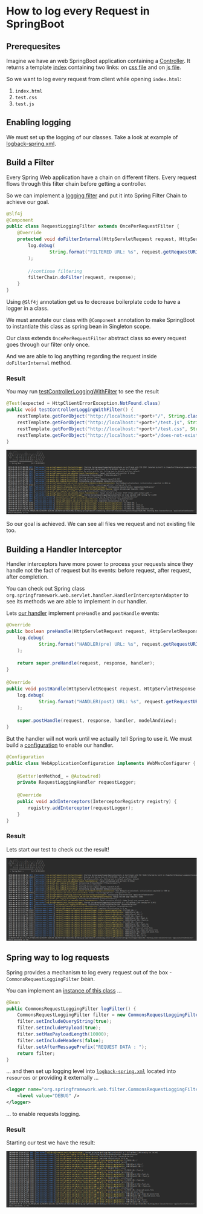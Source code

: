 # How to log every Request in SpringBoot

## Prerequesites

Imagine we have an web SpringBoot application containing a [Controller](./src/main/java/com/bvn13/example/springboot/springrequestlogger/controllers/FirstController.java).
It returns a template [index](/src/main/resources/templates/index.html) containing two links: on [css file](./src/main/resources/static/test.css) and on [js file](./src/main/resources/static/test.js).

So we want to log every request from client while opening `index.html`:
1. `index.html`
2. `test.css`
3. `test.js`

## Enabling logging

We must set up the logging of our classes. Take a look at example of [logback-spring.xml](./src/main/resources/logback-spring.xml).

## Build a Filter

Every Spring Web application have a chain on different filters. Every request flows through this filter chain before getting a controller.

So we can implement a [logging filter](./src/main/java/com/bvn13/example/springboot/springrequestlogger/filters/RequestLoggingFilter.java) and put it into Spring Filter Chain to achieve our goal.

```java
@Slf4j
@Component
public class RequestLoggingFilter extends OncePerRequestFilter {
    @Override
    protected void doFilterInternal(HttpServletRequest request, HttpServletResponse response, FilterChain filterChain) throws ServletException, IOException {
        log.debug(
                String.format("FILTERED URL: %s", request.getRequestURI())
        );

        //continue filtering
        filterChain.doFilter(request, response);
    }
}
```

Using `@Slf4j` annotation get us to decrease boilerplate code to have a logger in a class.

We must annotate our class with `@Component` annotation to make SpringBoot to instantiate this class as spring bean in Singleton scope.

Our class extends `OncePerRequestFilter` abstract class so every request goes through our filter only once.

And we are able to log anything regarding the request inside `doFilterInternal` method.

### Result

You may run [testControllerLoggingWithFilter](./src/test/java/com/bvn13/example/springboot/springrequestlogger/SpringrequestloggerApplicationTests.java) to see the result

```java
@Test(expected = HttpClientErrorException.NotFound.class)
public void testControllerLoggingWithFilter() {
    restTemplate.getForObject("http://localhost:"+port+"/", String.class);
    restTemplate.getForObject("http://localhost:"+port+"/test.js", String.class);
    restTemplate.getForObject("http://localhost:"+port+"/test.css", String.class);
    restTemplate.getForObject("http://localhost:"+port+"/does-not-exist.file", String.class);
}
```

![](./img/2019-09-29_21-09.png)

So our goal is achieved. We can see all files we request and not existing file too.


## Building a Handler Interceptor

Handler interceptors have more power to process your requests since they handle not the fact of request but its events: before request, after request, after completion.

You can check out Spring class `org.springframework.web.servlet.handler.HandlerInterceptorAdapter` to see its methods we are able to implement in our handler.

Lets [our handler](./src/main/java/com/bvn13/example/springboot/springrequestlogger/handlers/RequestLoggingHandler.java) implement `preHandle` and `postHandle` events:

```java
@Override
public boolean preHandle(HttpServletRequest request, HttpServletResponse response, Object handler) throws Exception {
    log.debug(
            String.format("HANDLER(pre) URL: %s", request.getRequestURI())
    );

    return super.preHandle(request, response, handler);
}

@Override
public void postHandle(HttpServletRequest request, HttpServletResponse response, Object handler, ModelAndView modelAndView) throws Exception {
    log.debug(
            String.format("HANDLER(post) URL: %s", request.getRequestURI())
    );

    super.postHandle(request, response, handler, modelAndView);
}
```

But the handler will not work until we actually tell Spring to use it. We must build a [configuration](./src/main/java/com/bvn13/example/springboot/springrequestlogger/handlers/WebApplicationConfiguration.java) to enable our handler.

```java
@Configuration
public class WebApplicationConfiguration implements WebMvcConfigurer {

    @Setter(onMethod_ = @Autowired)
    private RequestLoggingHandler requestLogger;

    @Override
    public void addInterceptors(InterceptorRegistry registry) {
        registry.addInterceptor(requestLogger);
    }
}
```

### Result

Lets start our test to check out the result!

![](./img/2019-09-30_23-25.png)


## Spring way to log requests

Spring provides a mechanism to log every request out of the box - `CommonsRequestLoggingFilter` bean.

You can implement an [instance of this class](./src/main/java/com/bvn13/example/springboot/springrequestlogger/config/RequestLoggingFilterConfig.java) ...

```java
@Bean
public CommonsRequestLoggingFilter logFilter() {
    CommonsRequestLoggingFilter filter = new CommonsRequestLoggingFilter();
    filter.setIncludeQueryString(true);
    filter.setIncludePayload(true);
    filter.setMaxPayloadLength(10000);
    filter.setIncludeHeaders(false);
    filter.setAfterMessagePrefix("REQUEST DATA : ");
    return filter;
}
```

... and then set up logging level into [`logback-spring.xml`](./src/main/resources/logback-spring.xml) located into `resources` or providing it externally ...

```xml
<logger name="org.springframework.web.filter.CommonsRequestLoggingFilter">
    <level value="DEBUG" />
</logger>
```

... to enable requests logging.

### Result

Starting our test we have the result:

![](./img/2019-09-30_23-40.png)

